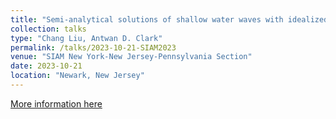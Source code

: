```yaml
---
title: "Semi-analytical solutions of shallow water waves with idealized bottom topographies"
collection: talks
type: "Chang Liu, Antwan D. Clark"
permalink: /talks/2023-10-21-SIAM2023
venue: "SIAM New York-New Jersey-Pennsylvania Section"
date: 2023-10-21
location: "Newark, New Jersey"
---
```


[More information here](https://sites.google.com/view/siam-nynjpa/home?authuser=0)
